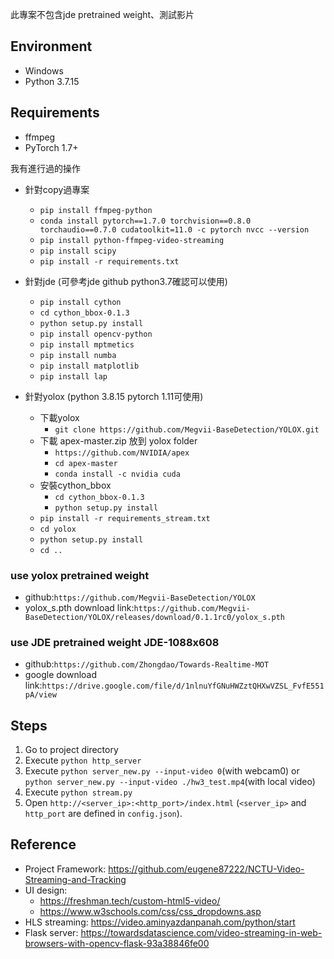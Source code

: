 
此專案不包含jde pretrained weight、測試影片

## Environment

- Windows
- Python 3.7.15

## Requirements

- ffmpeg
- PyTorch 1.7+


我有進行過的操作
- 針對copy過專案
  - `pip install ffmpeg-python`
  - `conda install pytorch==1.7.0 torchvision==0.8.0 torchaudio==0.7.0 cudatoolkit=11.0 -c pytorch
  nvcc --version`
  - `pip install python-ffmpeg-video-streaming`
  - `pip install scipy`
  - `pip install -r requirements.txt`


- 針對jde (可參考jde github python3.7確認可以使用)
  - `pip install cython`
  - `cd cython_bbox-0.1.3`
  - `python setup.py install`
  - `pip install opencv-python`
  - `pip install mptmetics`
  - `pip install numba`
  - `pip install matplotlib`
  - `pip install lap`

- 針對yolox (python 3.8.15 pytorch 1.11可使用)
  - 下載yolox
    - `git clone https://github.com/Megvii-BaseDetection/YOLOX.git`
  - 下載 apex-master.zip 放到 yolox folder
    - `https://github.com/NVIDIA/apex`
    - `cd apex-master`
    - `conda install -c nvidia cuda`
  - 安裝cython_bbox
    - `cd cython_bbox-0.1.3`
    - `python setup.py install`
  - `pip install -r requirements_stream.txt`
  - `cd yolox`
  - `python setup.py install`
  - `cd ..`


### use yolox pretrained weight 

- github:`https://github.com/Megvii-BaseDetection/YOLOX`
- yolox_s.pth download link:`https://github.com/Megvii-BaseDetection/YOLOX/releases/download/0.1.1rc0/yolox_s.pth`

### use JDE pretrained weight JDE-1088x608

- github:`https://github.com/Zhongdao/Towards-Realtime-MOT`
- google download link:`https://drive.google.com/file/d/1nlnuYfGNuHWZztQHXwVZSL_FvfE551pA/view`


## Steps

1. Go to project directory
2. Execute `python http_server`
3. Execute `python server_new.py --input-video 0`(with webcam0) or `python server_new.py --input-video ./hw3_test.mp4`(with local video)
4. Execute `python stream.py`
5. Open `http://<server_ip>:<http_port>/index.html` (`<server_ip>` and `http_port` are defined in `config.json`).

## Reference
- Project Framework: https://github.com/eugene87222/NCTU-Video-Streaming-and-Tracking
- UI design:
  - https://freshman.tech/custom-html5-video/
  - https://www.w3schools.com/css/css_dropdowns.asp
- HLS streaming: https://video.aminyazdanpanah.com/python/start
- Flask server: https://towardsdatascience.com/video-streaming-in-web-browsers-with-opencv-flask-93a38846fe00
